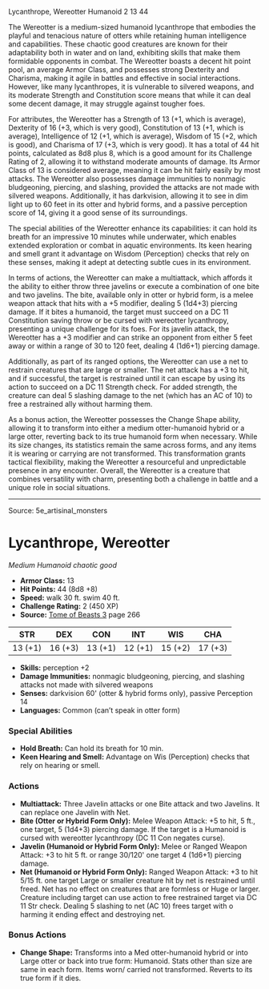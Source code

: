 <MonsterName/>Lycanthrope, Wereotter</MonsterName>
<CreatureType/>Humanoid</CreatureType>
<CR/>2</CR>
<AC/>13</AC>
<HP/>44</HP>
<summary>The Wereotter is a medium-sized humanoid lycanthrope that embodies the playful and tenacious nature of otters while retaining human intelligence and capabilities. These chaotic good creatures are known for their adaptability both in water and on land, exhibiting skills that make them formidable opponents in combat. The Wereotter boasts a decent hit point pool, an average Armor Class, and possesses strong Dexterity and Charisma, making it agile in battles and effective in social interactions. However, like many lycanthropes, it is vulnerable to silvered weapons, and its moderate Strength and Constitution score means that while it can deal some decent damage, it may struggle against tougher foes.</summary>

<detail>

For attributes, the Wereotter has a Strength of 13 (+1, which is average), Dexterity of 16 (+3, which is very good), Constitution of 13 (+1, which is average), Intelligence of 12 (+1, which is average), Wisdom of 15 (+2, which is good), and Charisma of 17 (+3, which is very good). It has a total of 44 hit points, calculated as 8d8 plus 8, which is a good amount for its Challenge Rating of 2, allowing it to withstand moderate amounts of damage. Its Armor Class of 13 is considered average, meaning it can be hit fairly easily by most attacks. The Wereotter also possesses damage immunities to nonmagic bludgeoning, piercing, and slashing, provided the attacks are not made with silvered weapons. Additionally, it has darkvision, allowing it to see in dim light up to 60 feet in its otter and hybrid forms, and a passive perception score of 14, giving it a good sense of its surroundings.

The special abilities of the Wereotter enhance its capabilities: it can hold its breath for an impressive 10 minutes while underwater, which enables extended exploration or combat in aquatic environments. Its keen hearing and smell grant it advantage on Wisdom (Perception) checks that rely on these senses, making it adept at detecting subtle cues in its environment.

In terms of actions, the Wereotter can make a multiattack, which affords it the ability to either throw three javelins or execute a combination of one bite and two javelins. The bite, available only in otter or hybrid form, is a melee weapon attack that hits with a +5 modifier, dealing 5 (1d4+3) piercing damage. If it bites a humanoid, the target must succeed on a DC 11 Constitution saving throw or be cursed with wereotter lycanthropy, presenting a unique challenge for its foes. For its javelin attack, the Wereotter has a +3 modifier and can strike an opponent from either 5 feet away or within a range of 30 to 120 feet, dealing 4 (1d6+1) piercing damage. 

Additionally, as part of its ranged options, the Wereotter can use a net to restrain creatures that are large or smaller. The net attack has a +3 to hit, and if successful, the target is restrained until it can escape by using its action to succeed on a DC 11 Strength check. For added strength, the creature can deal 5 slashing damage to the net (which has an AC of 10) to free a restrained ally without harming them.

As a bonus action, the Wereotter possesses the Change Shape ability, allowing it to transform into either a medium otter-humanoid hybrid or a large otter, reverting back to its true humanoid form when necessary. While its size changes, its statistics remain the same across forms, and any items it is wearing or carrying are not transformed. This transformation grants tactical flexibility, making the Wereotter a resourceful and unpredictable presence in any encounter. Overall, the Wereotter is a creature that combines versatility with charm, presenting both a challenge in battle and a unique role in social situations.</detail>



---

Source: 5e_artisinal_monsters

# Lycanthrope, Wereotter

*Medium* *Humanoid* *chaotic good*

- **Armor Class:** 13
- **Hit Points:** 44 (8d8 +8)
- **Speed:** walk 30 ft. swim 40 ft.
- **Challenge Rating:** 2 (450 XP)
- **Source:** [Tome of Beasts 3](https://koboldpress.com/kpstore/product/tome-of-beasts-3-for-5th-edition/) page 266

| STR | DEX | CON | INT | WIS | CHA |
| --- | --- | --- | --- | --- | --- |
| 13 (+1) | 16 (+3) | 13 (+1) | 12 (+1) | 15 (+2) | 17 (+3) |

- **Skills:** perception +2
- **Damage Immunities:** nonmagic bludgeoning, piercing, and slashing attacks not made with silvered weapons
- **Senses:** darkvision 60' (otter &amp; hybrid forms only), passive Perception 14
- **Languages:** Common (can’t speak in otter form)

### Special Abilities

- **Hold Breath:** Can hold its breath for 10 min.
- **Keen Hearing and Smell:** Advantage on Wis (Perception) checks that rely on hearing or smell.

### Actions

- **Multiattack:** Three Javelin attacks or one Bite attack and two Javelins. It can replace one Javelin with Net.
- **Bite (Otter or Hybrid Form Only):** Melee Weapon Attack: +5 to hit, 5 ft., one target, 5 (1d4+3) piercing damage. If the target is a Humanoid is cursed with wereotter lycanthropy (DC 11 Con negates curse).
- **Javelin (Humanoid or Hybrid Form Only):** Melee or Ranged Weapon Attack: +3 to hit 5 ft. or range 30/120' one target 4 (1d6+1) piercing damage.
- **Net (Humanoid or Hybrid Form Only):** Ranged Weapon Attack: +3 to hit 5/15 ft. one target Large or smaller creature hit by net is restrained until freed. Net has no effect on creatures that are formless or Huge or larger. Creature including target can use action to free restrained target via DC 11 Str check. Dealing 5 slashing to net (AC 10) frees target with o harming it ending effect and destroying net.

### Bonus Actions

- **Change Shape:** Transforms into a Med otter-humanoid hybrid or into Large otter or back into true form: Humanoid. Stats other than size are same in each form. Items worn/ carried not transformed. Reverts to its true form if it dies.




